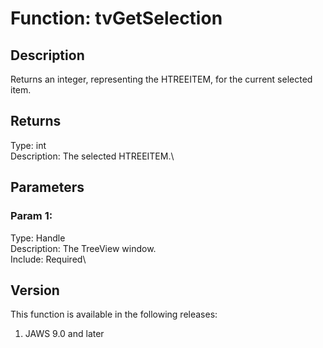 # Function: tvGetSelection

## Description

Returns an integer, representing the HTREEITEM, for the current selected
item.

## Returns

Type: int\
Description: The selected HTREEITEM.\

## Parameters

### Param 1:

Type: Handle\
Description: The TreeView window.\
Include: Required\

## Version

This function is available in the following releases:

1.  JAWS 9.0 and later
